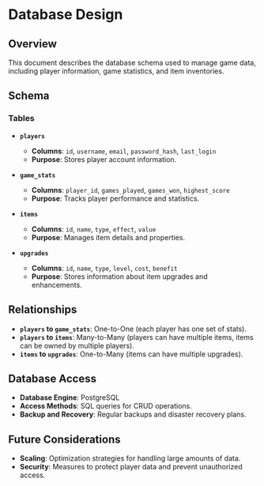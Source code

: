 # Database Design

## Overview
This document describes the database schema used to manage game data, including player information, game statistics, and item inventories.

## Schema
### Tables
- **`players`**
  - **Columns**: `id`, `username`, `email`, `password_hash`, `last_login`
  - **Purpose**: Stores player account information.

- **`game_stats`**
  - **Columns**: `player_id`, `games_played`, `games_won`, `highest_score`
  - **Purpose**: Tracks player performance and statistics.

- **`items`**
  - **Columns**: `id`, `name`, `type`, `effect`, `value`
  - **Purpose**: Manages item details and properties.

- **`upgrades`**
  - **Columns**: `id`, `name`, `type`, `level`, `cost`, `benefit`
  - **Purpose**: Stores information about item upgrades and enhancements.

## Relationships
- **`players` to `game_stats`**: One-to-One (each player has one set of stats).
- **`players` to `items`**: Many-to-Many (players can have multiple items, items can be owned by multiple players).
- **`items` to `upgrades`**: One-to-Many (items can have multiple upgrades).

## Database Access
- **Database Engine**: PostgreSQL
- **Access Methods**: SQL queries for CRUD operations.
- **Backup and Recovery**: Regular backups and disaster recovery plans.

## Future Considerations
- **Scaling**: Optimization strategies for handling large amounts of data.
- **Security**: Measures to protect player data and prevent unauthorized access.

